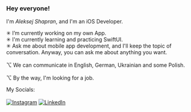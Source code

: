 ### <b>Hey everyone!</b><br>
I'm <i>Aleksej Shapran</i>, and I'm an iOS Developer.<br>

✳︎ I’m currently working on my own App.<br>
✳︎ I'm currently learning and practicing SwiftUI.<br>
✳︎ Ask me about mobile app development, and I'll keep the topic of conversation. Anyway, you can ask me about anything you want.<br>
<br>
⌥ We can communicate in English, German, Ukrainian and some Polish. <br>
<br>
⌥ By the way, I'm looking for a job.<br>

My Socials:<br>
<br>
[![Instagram](https://img.shields.io/badge/Instagram-%23E4405F.svg?logo=Instagram&logoColor=white)](https://instagram.com/lepranby) [![LinkedIn](https://img.shields.io/badge/LinkedIn-%230077B5.svg?logo=linkedin&logoColor=white)](https://linkedin.com/in/lepranby) <br>

